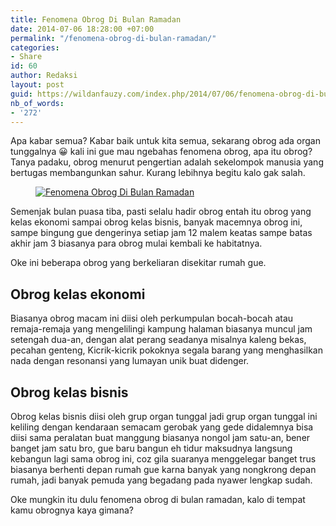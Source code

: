 ```yaml
---
title: Fenomena Obrog Di Bulan Ramadan
date: 2014-07-06 18:28:00 +07:00
permalink: "/fenomena-obrog-di-bulan-ramadan/"
categories:
- Share
id: 60
author: Redaksi
layout: post
guid: https://wildanfauzy.com/index.php/2014/07/06/fenomena-obrog-di-bulan-ramadan/
nb_of_words:
- '272'
---
```


Apa kabar semua? Kabar baik untuk kita semua, sekarang obrog ada organ tunggalnya 😀 kali ini gue mau ngebahas fenomena obrog, apa itu obrog? Tanya padaku, obrog menurut pengertian adalah sekelompok manusia yang bertugas membangunkan sahur. Kurang lebihnya begitu kalo gak salah.

<div class="wp-block-image">
  <figure class="aligncenter"><a href="https://wildanfauzyart.files.wordpress.com/2014/07/bc73d-f6995-music_guitar_cartoon.gif"><img src="https://wildanfauzyart.files.wordpress.com/2014/07/bc73d-f6995-music_guitar_cartoon.gif?w=768" alt="Fenomena Obrog Di Bulan Ramadan" title="Fenomena Obrog Di Bulan Ramadan" data-recalc-dims="1" /></a></figure>
</div>

Semenjak bulan puasa tiba, pasti selalu hadir obrog entah itu obrog yang kelas ekonomi sampai obrog kelas bisnis, banyak macemnya obrog ini, sampe bingung gue dengerinya setiap jam 12 malem keatas sampe batas akhir jam 3 biasanya para obrog mulai kembali ke habitatnya.

Oke ini beberapa obrog yang berkeliaran disekitar rumah gue.

## **Obrog kelas ekonomi**

Biasanya obrog macam ini diisi oleh perkumpulan bocah-bocah atau remaja-remaja yang mengelilingi kampung halaman biasanya muncul jam setengah dua-an, dengan alat perang seadanya misalnya kaleng bekas, pecahan genteng, Kicrik-kicrik pokoknya segala barang yang menghasilkan nada dengan resonansi yang lumayan unik buat didenger.

## **Obrog kelas bisnis**

Obrog kelas bisnis diisi oleh grup organ tunggal jadi grup organ tunggal ini keliling dengan kendaraan semacam gerobak yang gede didalemnya bisa diisi sama peralatan buat manggung biasanya nongol jam satu-an, bener banget jam satu bro, gue baru bangun eh tidur maksudnya langsung kebangun lagi sama obrog ini, coz gila suaranya menggelegar banget trus biasanya berhenti depan rumah gue karna banyak yang nongkrong depan rumah, jadi banyak pemuda yang begadang pada nyawer lengkap sudah.

Oke mungkin itu dulu fenomena obrog di bulan ramadan, kalo di tempat kamu obrognya kaya gimana?